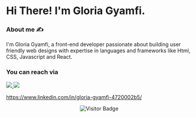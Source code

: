 # Hi There! I'm Gloria Gyamfi.
###  About me ✍️
I'm Gloria Gyamfi, a front-end developer passionate about building user friendly web designs with expertise in languages and frameworks like Html, CSS, Javascript and React.
### You can reach via
 <div>
     <a href="gloriagyamfi111@gmail.com">
    <img src="https://img.shields.io/badge/Gmail-333333?style=for-the-badge&logo=gmail&logoColor=red" />
     </a>
  <a href="X.com/abenaadobea_">
    <img src="https://img.shields.io/badge/-000000?style=for-the-badge&logo=x&logoColor=white"/>
     </a>
  
 </div>

https://www.linkedin.com/in/gloria-gyamfi-4720002b5/

<div align="center">
  <img src="https://visitor-badge.laobi.icu/badge?page_id=GloriaGyamfi1.GloriaGyamfi1" alt="Visitor Badge" />
</div>
